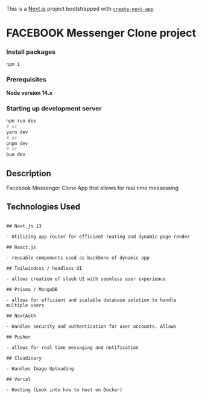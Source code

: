 This is a [Next.js](https://nextjs.org/) project bootstrapped with [`create-next-app`](https://github.com/vercel/next.js/tree/canary/packages/create-next-app).

# FACEBOOK Messenger Clone project

### Install packages

```shell
npm i
```

### Prerequisites

**Node version 14.x**

### Starting up development server

```bash
npm run dev
# or
yarn dev
# or
pnpm dev
# or
bun dev
```

## Description

Facebook Messenger Clone App that allows for real time messessing

## Technologies Used

```

## Next.js 13

- Utilizing app router for efficient routing and dynamic page render

## React.js

- reusable components used as backbone of dynamic app

## Tailwindcss / headless UI

- allows creation of sleek UI with seemless user experience

## Prisma / MongoDB

- allows for efficient and scalable database solution to handle multiple users

## NextAuth

- Handles security and authentication for user accounts. Allows

## Pusher

- allows for real time messaging and notification

## Cloudinary

- Handles Image Uploading

## Vercal

- Hosting (Look into how to host on Docker)

```
